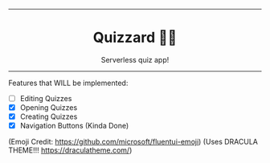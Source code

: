 <div align="center">

<hr>

# Quizzard 🧙‍♂️

Serverless quiz app!

<hr>

</div>

Features that WILL be implemented:

- [ ] Editing Quizzes
- [x] Opening Quizzes
- [x] Creating Quizzes
- [x] Navigation Buttons (Kinda Done)

(Emoji Credit: https://github.com/microsoft/fluentui-emoji)
(Uses DRACULA THEME!!! https://draculatheme.com/)